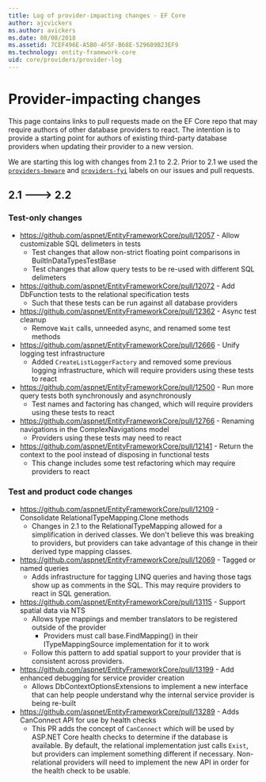 ```yaml
---
title: Log of provider-impacting changes - EF Core
author: ajcvickers
ms.author: avickers
ms.date: 08/08/2018
ms.assetid: 7CEF496E-A5B0-4F5F-B68E-529609B23EF9
ms.technology: entity-framework-core
uid: core/providers/provider-log
---
```


# Provider-impacting changes

This page contains links to pull requests made on the EF Core repo that may require authors of other database providers to react. The intention is to provide a starting point for authors of existing third-party database providers when updating their provider to a new version.

We are starting this log with changes from 2.1 to 2.2. Prior to 2.1 we used the [`providers-beware`](https://github.com/aspnet/EntityFrameworkCore/labels/providers-beware) and [`providers-fyi`](https://github.com/aspnet/EntityFrameworkCore/labels/providers-fyi) labels on our issues and pull requests.

## 2.1 ---> 2.2

### Test-only changes

* https://github.com/aspnet/EntityFrameworkCore/pull/12057 - Allow customizable SQL delimeters in tests
  * Test changes that allow non-strict floating point comparisons in BuiltInDataTypesTestBase
  * Test changes that allow query tests to be re-used with different SQL delimeters
* https://github.com/aspnet/EntityFrameworkCore/pull/12072 - Add DbFunction tests to the relational specification tests
  * Such that these tests can be run against all database providers
* https://github.com/aspnet/EntityFrameworkCore/pull/12362 - Async test cleanup
  * Remove `Wait` calls, unneeded async, and renamed some test methods
* https://github.com/aspnet/EntityFrameworkCore/pull/12666 - Unify logging test infrastructure
  * Added `CreateListLoggerFactory` and removed some previous logging infrastructure, which will require providers using these tests to react
* https://github.com/aspnet/EntityFrameworkCore/pull/12500 - Run more query tests both synchronously and asynchronously
  * Test names and factoring has changed, which will require providers using these tests to react
* https://github.com/aspnet/EntityFrameworkCore/pull/12766 - Renaming navigations in the ComplexNavigations model
  * Providers using these tests may need to react
* https://github.com/aspnet/EntityFrameworkCore/pull/12141 - Return the context to the pool instead of disposing in functional tests
  * This change includes some test refactoring which may require providers to react


### Test and product code changes

* https://github.com/aspnet/EntityFrameworkCore/pull/12109 - Consolidate RelationalTypeMapping.Clone methods
  * Changes in 2.1 to the RelationalTypeMapping allowed for a simplification in derived classes. We don't believe this was breaking to providers, but providers can take advantage of this change in their derived type mapping classes.
* https://github.com/aspnet/EntityFrameworkCore/pull/12069 - Tagged or named queries
  * Adds infrastructure for tagging LINQ queries and having those tags show up as comments in the SQL. This may require providers to react in SQL generation.
* https://github.com/aspnet/EntityFrameworkCore/pull/13115 - Support spatial data via NTS
  * Allows type mappings and member translators to be registered outside of the provider
    * Providers must call base.FindMapping() in their ITypeMappingSource implementation for it to work
  * Follow this pattern to add spatial support to your provider that is consistent across providers.
* https://github.com/aspnet/EntityFrameworkCore/pull/13199 - Add enhanced debugging for service provider creation
  * Allows DbContextOptionsExtensions to implement a new interface that can help people understand why the internal service provider is being re-built
* https://github.com/aspnet/EntityFrameworkCore/pull/13289 - Adds CanConnect API for use by health checks
  * This PR adds the concept of `CanConnect` which will be used by ASP.NET Core health checks to determine if the database is available. By default, the relational implementation just calls `Exist`, but providers can implement something different if necessary. Non-relational providers will need to implement the new API in order for the health check to be usable.
